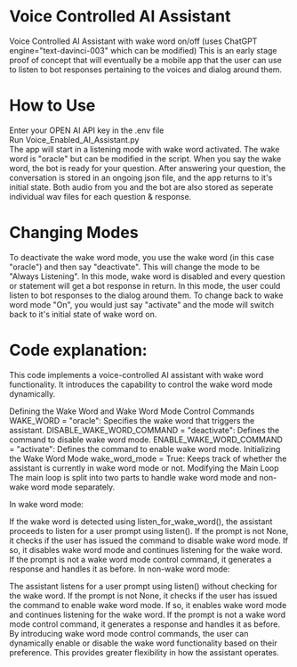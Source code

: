 # Voice Controlled AI Assistant
Voice Controlled AI Assistant with wake word on/off (uses ChatGPT engine="text-davinci-003" which can be modified)
This is an early stage proof of concept that will eventually be a mobile app that the user can use to listen to bot responses pertaining to the voices and dialog around them.  
# How to Use
Enter your OPEN AI API key in the .env file <br>
Run Voice_Enabled_AI_Assistant.py <br>
The app will start in a listening mode with wake word activated.  The wake word is "oracle" but can be modified in the script.  When you say the wake word, the bot is ready for your question.  After answering your question, the conversation is stored in an ongoing json file, and the app returns to it's initial state.  Both audio from you and the bot are also stored as seperate individual wav files for each question & response. 
# Changing Modes
To deactivate the wake word mode, you use the wake word (in this case "oracle") and then say "deactivate".  This will change the mode to be "Always Listening".  In this mode, wake word is disabled and every question or statement will get a bot response in return.  In this mode, the user could listen to bot responses to the dialog around them.  To change back to wake word mode "On", you would just say "activate" and the mode will switch back to it's initial state of wake word on.  
# Code explanation:
This code implements a voice-controlled AI assistant with wake word functionality. It introduces the capability to control the wake word mode dynamically.

Defining the Wake Word and Wake Word Mode Control Commands
WAKE_WORD = "oracle": Specifies the wake word that triggers the assistant.
DISABLE_WAKE_WORD_COMMAND = "deactivate": Defines the command to disable wake word mode.
ENABLE_WAKE_WORD_COMMAND = "activate": Defines the command to enable wake word mode.
Initializing the Wake Word Mode
wake_word_mode = True: Keeps track of whether the assistant is currently in wake word mode or not.
Modifying the Main Loop
The main loop is split into two parts to handle wake word mode and non-wake word mode separately.

In wake word mode:

If the wake word is detected using listen_for_wake_word(), the assistant proceeds to listen for a user prompt using listen().
If the prompt is not None, it checks if the user has issued the command to disable wake word mode.
If so, it disables wake word mode and continues listening for the wake word.
If the prompt is not a wake word mode control command, it generates a response and handles it as before.
In non-wake word mode:

The assistant listens for a user prompt using listen() without checking for the wake word.
If the prompt is not None, it checks if the user has issued the command to enable wake word mode.
If so, it enables wake word mode and continues listening for the wake word.
If the prompt is not a wake word mode control command, it generates a response and handles it as before.
By introducing wake word mode control commands, the user can dynamically enable or disable the wake word functionality based on their preference. This provides greater flexibility in how the assistant operates.
